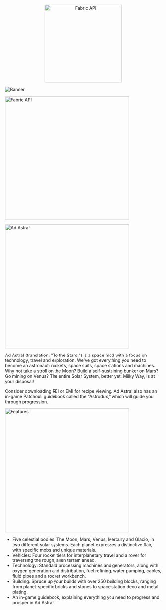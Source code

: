 <a href="https://www.curseforge.com/minecraft/mc-mods/resourceful-lib">
    <p align="center">
        <img src="https://cdn.discordapp.com/attachments/835258604939640913/1010937521233997884/uses_resourcefullib_badge.png" alt="Fabric API" width="250"/> 
    </p>
</a>

![Banner](https://media.discordapp.net/attachments/1005790947365376060/1007374451828084836/Ad_Astra_Banner.png?width=1440&height=691)

<a href="https://discord.com/invite/K6EWQQ7Ntd">
    <p align="left">
        <img src="https://cdn.discordapp.com/attachments/1005798262273495041/1018731591314448495/discord.png" alt="Fabric API" width="400"/> 
    </p>
</a>

<a>
    <p align="left">
        <img src="https://cdn.discordapp.com/attachments/1005798262273495041/1018343461642055690/Ad_Astra.png" alt="Ad Astra!" width="400"/> 
    </p>
</a>

Ad Astra! (translation: "To the Stars!") is a space mod with a focus on technology, travel and exploration. We've got everything you need to become an astronaut: rockets, space suits, space stations and machines. Why not take a stroll on the Moon? Build a self-sustaining bunker on Mars? Go mining on Venus? The entire Solar System, better yet, Milky Way, is at your disposal!

Consider downloading REI or EMI for recipe viewing. Ad Astra! also has an in-game Patchouli guidebook called the "Astrodux," which will guide you through progression.

<a>
    <p align="left">
        <img src="https://cdn.discordapp.com/attachments/1005798262273495041/1018343462006964234/Features.png" alt="Features" width="400"/> 
    </p>
</a>

- Five celestial bodies: The Moon, Mars, Venus, Mercury and Glacio, in two different solar systems. Each planet expresses a distinctive flair, with specific mobs and unique materials.
- Vehicles: Four rocket tiers for interplanetary travel and a rover for traversing the rough, alien terrain ahead.
- Technology: Standard processing machines and generators, along with oxygen generation and distribution, fuel refining, water pumping, cables, fluid pipes and a rocket workbench.
- Building: Spruce up your builds with over 250 building blocks, ranging from planet-specific bricks and stones to space station deco and metal plating.
- An in-game guidebook, explaining everything you need to progress and prosper in Ad Astra!
